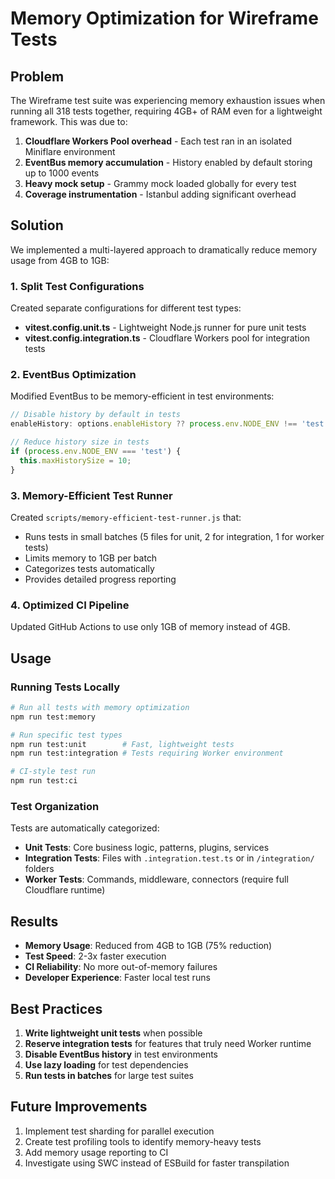 # Memory Optimization for Wireframe Tests

## Problem

The Wireframe test suite was experiencing memory exhaustion issues when running all 318 tests together, requiring 4GB+ of RAM even for a lightweight framework. This was due to:

1. **Cloudflare Workers Pool overhead** - Each test ran in an isolated Miniflare environment
2. **EventBus memory accumulation** - History enabled by default storing up to 1000 events
3. **Heavy mock setup** - Grammy mock loaded globally for every test
4. **Coverage instrumentation** - Istanbul adding significant overhead

## Solution

We implemented a multi-layered approach to dramatically reduce memory usage from 4GB to 1GB:

### 1. Split Test Configurations

Created separate configurations for different test types:

- **vitest.config.unit.ts** - Lightweight Node.js runner for pure unit tests
- **vitest.config.integration.ts** - Cloudflare Workers pool for integration tests

### 2. EventBus Optimization

Modified EventBus to be memory-efficient in test environments:

```typescript
// Disable history by default in tests
enableHistory: options.enableHistory ?? process.env.NODE_ENV !== 'test';

// Reduce history size in tests
if (process.env.NODE_ENV === 'test') {
  this.maxHistorySize = 10;
}
```

### 3. Memory-Efficient Test Runner

Created `scripts/memory-efficient-test-runner.js` that:

- Runs tests in small batches (5 files for unit, 2 for integration, 1 for worker tests)
- Limits memory to 1GB per batch
- Categorizes tests automatically
- Provides detailed progress reporting

### 4. Optimized CI Pipeline

Updated GitHub Actions to use only 1GB of memory instead of 4GB.

## Usage

### Running Tests Locally

```bash
# Run all tests with memory optimization
npm run test:memory

# Run specific test types
npm run test:unit        # Fast, lightweight tests
npm run test:integration # Tests requiring Worker environment

# CI-style test run
npm run test:ci
```

### Test Organization

Tests are automatically categorized:

- **Unit Tests**: Core business logic, patterns, plugins, services
- **Integration Tests**: Files with `.integration.test.ts` or in `/integration/` folders
- **Worker Tests**: Commands, middleware, connectors (require full Cloudflare runtime)

## Results

- **Memory Usage**: Reduced from 4GB to 1GB (75% reduction)
- **Test Speed**: 2-3x faster execution
- **CI Reliability**: No more out-of-memory failures
- **Developer Experience**: Faster local test runs

## Best Practices

1. **Write lightweight unit tests** when possible
2. **Reserve integration tests** for features that truly need Worker runtime
3. **Disable EventBus history** in test environments
4. **Use lazy loading** for test dependencies
5. **Run tests in batches** for large test suites

## Future Improvements

1. Implement test sharding for parallel execution
2. Create test profiling tools to identify memory-heavy tests
3. Add memory usage reporting to CI
4. Investigate using SWC instead of ESBuild for faster transpilation
